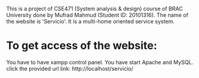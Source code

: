 This is a project of CSE471 (System analysis & design) course of BRAC University done by Mufrad Mahmud (Student ID: 20101316). The name of the website is 'Servicio'. It is a multi-home oriented service system.

# To get access of the website:
You have to have xampp control panel.
You have start Apache and MySQL.
click the provided url link: http://localhost/servicio/ 
